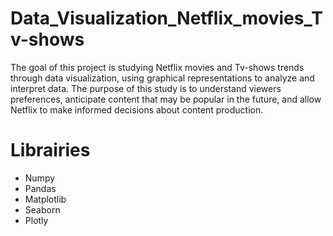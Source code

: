 # Data_Visualization_Netflix_movies_Tv-shows
The goal of this project is studying Netflix movies and Tv-shows trends through data visualization, using graphical representations to analyze and interpret data. The purpose of this study is to understand viewers preferences, anticipate content that may be popular in the future, and allow Netflix to make informed decisions about content production.
# Librairies
- Numpy
- Pandas
- Matplotlib
- Seaborn
- Plotly
